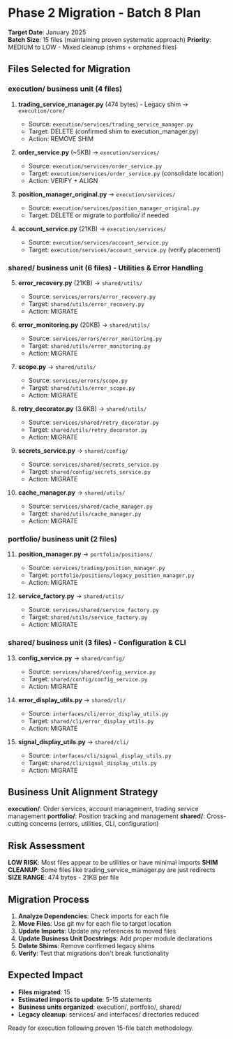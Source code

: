 # Phase 2 Migration - Batch 8 Plan

**Target Date**: January 2025  
**Batch Size**: 15 files (maintaining proven systematic approach)
**Priority**: MEDIUM to LOW - Mixed cleanup (shims + orphaned files)

## Files Selected for Migration

### execution/ business unit (4 files)
1. **trading_service_manager.py** (474 bytes) - Legacy shim → `execution/core/`
   - Source: `execution/services/trading_service_manager.py`
   - Target: DELETE (confirmed shim to execution_manager.py)
   - Action: REMOVE SHIM

2. **order_service.py** (~5KB) → `execution/services/` 
   - Source: `execution/services/order_service.py`
   - Target: `execution/services/order_service.py` (consolidate location)
   - Action: VERIFY + ALIGN

3. **position_manager_original.py** → `execution/services/`
   - Source: `execution/services/position_manager_original.py`
   - Target: DELETE or migrate to portfolio/ if needed

4. **account_service.py** (21KB) → `execution/services/`
   - Source: `execution/services/account_service.py`
   - Target: `execution/services/account_service.py` (verify placement)

### shared/ business unit (6 files) - Utilities & Error Handling
5. **error_recovery.py** (21KB) → `shared/utils/`
   - Source: `services/errors/error_recovery.py`
   - Target: `shared/utils/error_recovery.py`
   - Action: MIGRATE

6. **error_monitoring.py** (20KB) → `shared/utils/`
   - Source: `services/errors/error_monitoring.py`
   - Target: `shared/utils/error_monitoring.py`
   - Action: MIGRATE

7. **scope.py** → `shared/utils/`
   - Source: `services/errors/scope.py`
   - Target: `shared/utils/error_scope.py`
   - Action: MIGRATE

8. **retry_decorator.py** (3.6KB) → `shared/utils/`
   - Source: `services/shared/retry_decorator.py`
   - Target: `shared/utils/retry_decorator.py`
   - Action: MIGRATE

9. **secrets_service.py** → `shared/config/`
   - Source: `services/shared/secrets_service.py`
   - Target: `shared/config/secrets_service.py`
   - Action: MIGRATE

10. **cache_manager.py** → `shared/utils/`
    - Source: `services/shared/cache_manager.py`
    - Target: `shared/utils/cache_manager.py`
    - Action: MIGRATE

### portfolio/ business unit (2 files)
11. **position_manager.py** → `portfolio/positions/`
    - Source: `services/trading/position_manager.py`
    - Target: `portfolio/positions/legacy_position_manager.py`
    - Action: MIGRATE

12. **service_factory.py** → `shared/utils/`
    - Source: `services/shared/service_factory.py`
    - Target: `shared/utils/service_factory.py`
    - Action: MIGRATE

### shared/ business unit (3 files) - Configuration & CLI
13. **config_service.py** → `shared/config/`
    - Source: `services/shared/config_service.py`
    - Target: `shared/config/config_service.py`
    - Action: MIGRATE

14. **error_display_utils.py** → `shared/cli/`
    - Source: `interfaces/cli/error_display_utils.py`
    - Target: `shared/cli/error_display_utils.py`
    - Action: MIGRATE

15. **signal_display_utils.py** → `shared/cli/`
    - Source: `interfaces/cli/signal_display_utils.py`
    - Target: `shared/cli/signal_display_utils.py`
    - Action: MIGRATE

## Business Unit Alignment Strategy

**execution/**: Order services, account management, trading service management
**portfolio/**: Position tracking and management
**shared/**: Cross-cutting concerns (errors, utilities, CLI, configuration)

## Risk Assessment

**LOW RISK**: Most files appear to be utilities or have minimal imports
**SHIM CLEANUP**: Some files like trading_service_manager.py are just redirects
**SIZE RANGE**: 474 bytes - 21KB per file

## Migration Process

1. **Analyze Dependencies**: Check imports for each file
2. **Move Files**: Use git mv for each file to target location
3. **Update Imports**: Update any references to moved files
4. **Update Business Unit Docstrings**: Add proper module declarations
5. **Delete Shims**: Remove confirmed legacy shims
6. **Verify**: Test that migrations don't break functionality

## Expected Impact

- **Files migrated**: 15
- **Estimated imports to update**: 5-15 statements
- **Business units organized**: execution/, portfolio/, shared/
- **Legacy cleanup**: services/ and interfaces/ directories reduced

Ready for execution following proven 15-file batch methodology.